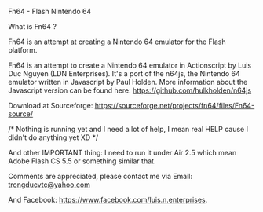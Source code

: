 Fn64 - Flash Nintendo 64

What is Fn64 ?

Fn64 is an attempt at creating a Nintendo 64 emulator for the Flash platform.

Fn64 is an attempt to create a Nintendo 64 emulator in Actionscript by Luis Duc Nguyen (LDN Enterprises). It's a port of the n64js, the Nintendo 64 emulator written in Javascript by Paul Holden. More information about the Javascript version can be found here: https://github.com/hulkholden/n64js

Download at Sourceforge: https://sourceforge.net/projects/fn64/files/Fn64-source/

/*
Nothing is running yet and I need a lot of help, I mean real HELP cause I didn't do anything yet XD
 */
 
 And other IMPORTANT thing: I need to run it under Air 2.5 which mean Adobe Flash CS 5.5 or something similar that.
 
 Comments are appreciated, please contact me via Email: 
 trongducvtc@yahoo.com
 
 And Facebook: 
 https://www.facebook.com/luis.n.enterprises.
